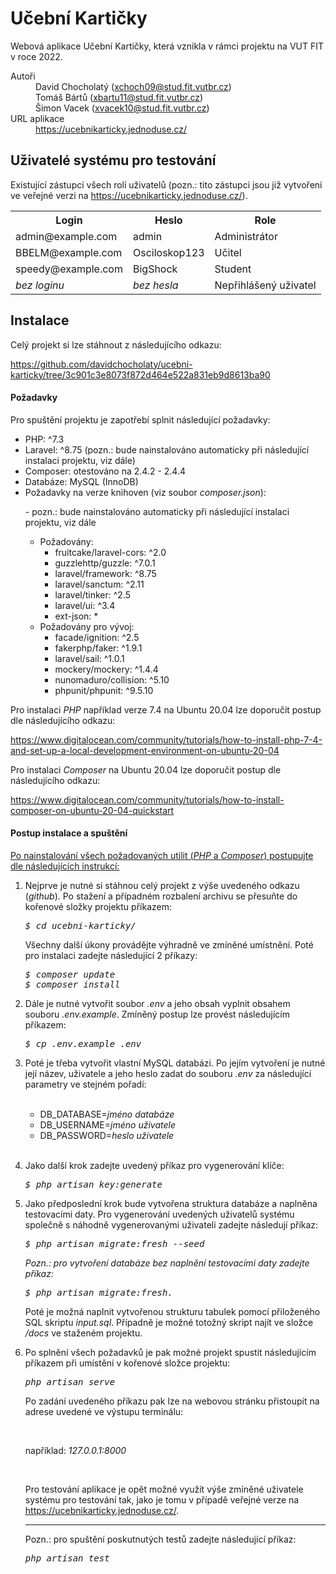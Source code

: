 # Učební Kartičky
Webová aplikace Učební Kartičky, která vznikla v rámci projektu na VUT FIT v roce 2022.
<dl>
	<dt>Autoři</dt>
	<dd>David Chocholatý
	    (<a href="mailto:xchoch09@stud.fit.vutbr.cz">xchoch09@stud.fit.vutbr.cz</a>)
	</dd>
	<dd>Tomáš Bártů <!-- Nahraďte skutečným jménem a e-mailem autora a popisem činnosti -->
	    (<a href="mailto:xbartu11@stud.fit.vutbr.cz">xbartu11@stud.fit.vutbr.cz</a>)
	</dd>
  <dd>Šimon Vacek <!-- Nahraďte skutečným jménem a e-mailem autora a popisem činnosti -->
	    (<a href="mailto:xvacek10@stud.fit.vutbr.cz">xvacek10@stud.fit.vutbr.cz</a>)
	</dd>
	<dt>URL aplikace</dt>
	<dd><a href="https://ucebnikarticky.jednoduse.cz/">https://ucebnikarticky.jednoduse.cz/</a></dd>
</dl>

<h2>Uživatelé systému pro testování</h2>
<p>Existující zástupci všech rolí uživatelů (pozn.: tito zástupci jsou již vytvořeni ve veřejné verzi na <a href="https://ucebnikarticky.jednoduse.cz/">https://ucebnikarticky.jednoduse.cz/</a>).</p>
<table>
<tbody><tr><th>Login</th><th>Heslo</th><th>Role</th></tr>
<tr><td>admin@example.com</td><td>admin</td><td>Administrátor</td></tr>
<tr><td>BBELM@example.com</td><td>Osciloskop123</td><td>Učitel</td></tr>
<tr><td>speedy@example.com</td><td>BigShock</td><td>Student</td></tr>
<tr><td><i>bez loginu</i></td><td><i>bez hesla</i></td><td>Nepřihlášený uživatel</td></tr>
</tbody></table>

<h2>Instalace</h2>

<p>Celý projekt si lze stáhnout z následujícího odkazu:</p>
<a href="https://github.com/davidchocholaty/ucebni-karticky/tree/3c901c3e8073f872d464e522a831eb9d8613ba90">https://github.com/davidchocholaty/ucebni-karticky/tree/3c901c3e8073f872d464e522a831eb9d8613ba90</a>

<h4>Požadavky</h4>

Pro spuštění projektu je zapotřebí splnit následující požadavky:
<ul>
    <li>
        PHP: ^7.3
    </li>
    <li>
        Laravel: ^8.75 (pozn.: bude nainstalováno automaticky při následující instalaci projektu, viz dále)
    </li>
    <li>
        Composer: otestováno na 2.4.2 - 2.4.4
    </li>
    <li>
        Databáze: MySQL (InnoDB)
    </li>
    <li>
        Požadavky na verze knihoven (viz soubor <i>composer.json</i>):
        <p>- pozn.: bude nainstalováno automaticky při následující instalaci projektu, viz dále</p>
        <ul>
            <li>
                Požadovány:
                <ul>
                    <li>
                        fruitcake/laravel-cors: ^2.0
                    </li>
                    <li>
                        guzzlehttp/guzzle: ^7.0.1
                    </li>
                    <li>
                        laravel/framework: ^8.75
                    </li>
                    <li>
                        laravel/sanctum: ^2.11
                    </li>
                    <li>
                        laravel/tinker: ^2.5
                    </li>
                    <li>
                        laravel/ui: ^3.4
                    </li>
                    <li>
                        ext-json: *
                    </li>
                </ul>
            </li>
            <li>
                Požadovány pro vývoj:
                <ul>
                    <li>
                        facade/ignition: ^2.5
                    </li>
                    <li>
                        fakerphp/faker: ^1.9.1
                    </li>
                    <li>
                        laravel/sail: ^1.0.1
                    </li>
                    <li>
                        mockery/mockery: ^1.4.4
                    </li>
                    <li>
                        nunomaduro/collision: ^5.10
                    </li>
                    <li>
                        phpunit/phpunit: ^9.5.10
                    </li>
                </ul>
            </li>
        </ul>
    </li>
</ul>

<p>Pro instalaci <i>PHP</i> například verze 7.4 na Ubuntu 20.04 lze doporučit postup dle následujícího odkazu:</p>
<a href="https://www.digitalocean.com/community/tutorials/how-to-install-php-7-4-and-set-up-a-local-development-environment-on-ubuntu-20-04">https://www.digitalocean.com/community/tutorials/how-to-install-php-7-4-and-set-up-a-local-development-environment-on-ubuntu-20-04</a>

<p>Pro instalaci <i>Composer</i> na Ubuntu 20.04 lze doporučit postup dle následujícího odkazu:</p>
<a href="https://www.digitalocean.com/community/tutorials/how-to-install-composer-on-ubuntu-20-04-quickstart">https://www.digitalocean.com/community/tutorials/how-to-install-composer-on-ubuntu-20-04-quickstart</a>

<h4>Postup instalace a spuštění</h4>
<p><u>Po nainstalování všech požadovaných utilit (<i>PHP</i> a <i>Composer</i>) postupujte dle následujících instrukcí:</u></p>

<ol>
    <li>
        <p>Nejprve je nutné si stáhnou celý projekt z výše uvedeného odkazu (<i>github</i>). Po stažení a případném rozbalení archivu se přesuňte do kořenové složky projektu příkazem:</p>
        <pre><i>$ cd ucebni-karticky/</i></pre>
        <p>Všechny další úkony provádějte výhradně ve zmíněné umístnění. Poté pro instalaci zadejte následující 2 příkazy:</p>
        <pre><i>$ composer update</i>&nbsp;
<i>$ composer install</i></pre>
    </li>
    <li>
        <p> Dále je nutné vytvořit soubor <i>.env</i> a jeho obsah vyplnit obsahem souboru <i>.env.example</i>. Zmíněný postup lze provést následujícím příkazem:</p>
        <pre><i>$ cp .env.example .env</i></pre>
    </li>
    <li>
        <p>Poté je třeba vytvořit vlastní MySQL databázi. Po jejím vytvoření je nutné její název, uživatele a jeho heslo zadat do souboru <i>.env</i> za následující parametry ve stejném pořadí:</p>
        &nbsp;
        <ul>
            <li>
                DB_DATABASE=<i>jméno databáze</i>
            </li>
            <li>
                DB_USERNAME=<i>jméno uživatele</i>
            </li>
            <li>
                DB_PASSWORD=<i>heslo uživatele</i>
            </li>
        </ul>
        &nbsp;
    </li>
    <li>
        <p>Jako další krok zadejte uvedený příkaz pro vygenerování klíče:</p>
        <pre><i>$ php artisan key:generate</i></pre>
    </li>
    <li>
        <p>Jako předposlední krok bude vytvořena struktura databáze a naplněna testovacími daty.
        Pro vygenerování uvedených uživatelů systému společně s náhodně vygenerovanými
        uživateli zadejte následují příkaz:</p>
        <pre><i>$ php artisan migrate:fresh --seed</i></pre>
        <p><i>Pozn.: pro vytvoření databáze bez naplnění testovacími daty zadejte příkaz:</i></p>
        <pre><i>$ php artisan migrate:fresh.</i></pre>
        <p>Poté je možná naplnit vytvořenou strukturu tabulek pomocí přiloženého SQL skriptu <i>input.sql</i>. Případně je možné totožný skript najít ve složce <i>/docs</i> ve staženém projektu.</p>
    </li>
    <li>
        <p>Po splnění všech požadavků je pak možné projekt spustit následujícím příkazem při umístění v kořenové složce projektu:</p>
        <pre><i>php artisan serve</i></pre>
        <p>Po zadání uvedeného příkazu pak lze na webovou stránku přistoupit na adrese uvedené ve výstupu terminálu:</p>
        &nbsp;
        <p>například: <i>127.0.0.1:8000</i></p>
        &nbsp;
        <p>Pro testování aplikace je opět možné využít výše zmíněné uživatele systému pro testování tak, jako je tomu v případě veřejné verze na <a href="https://ucebnikarticky.jednoduse.cz/">https://ucebnikarticky.jednoduse.cz/</a>.</p>
    </li>
    <hr />
    Pozn.: pro spuštění poskutnutých testů zadejte následující příkaz:
    <pre><i>php artisan test</i></pre>
</ol>
<!--
<style> pre {
    background: #383838;
    color: #d3d3d3;
    page-break-inside: avoid;
    font-family: monospace;
    line-height: 1.6;
    margin-bottom: 1.6em;
    max-width: 100%;
    overflow: auto;
    padding: 1em 1.5em;
    display: block;
    word-wrap: break-word; } </style> -->
